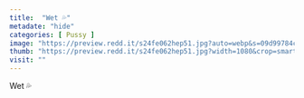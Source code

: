 ```yaml
---
title:  "Wet 💦"
metadate: "hide"
categories: [ Pussy ]
image: "https://preview.redd.it/s24fe062hep51.jpg?auto=webp&s=09d99784c428bf7c0301faa63cccace5657edfa0"
thumb: "https://preview.redd.it/s24fe062hep51.jpg?width=1080&crop=smart&auto=webp&s=1349288b5f4f82f772a30a217efb023014ded2aa"
visit: ""
---
```

Wet 💦
